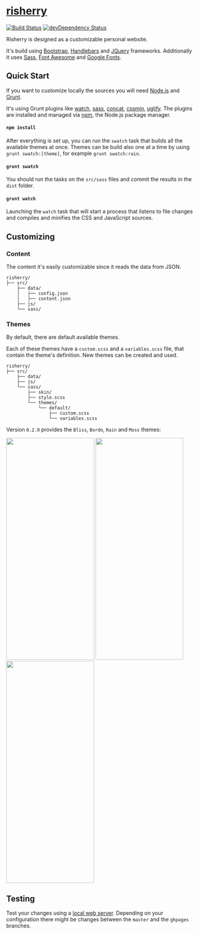 # [risherry](http://risherry.ro/)

[![Build Status](https://travis-ci.org/evalica/risherry.svg?branch=master)](https://travis-ci.org/evalica/risherry)
[![devDependency Status](https://david-dm.org/evalica/risherry/dev-status.svg)](https://david-dm.org/evalica/risherry#info=devDependencies)

Risherry is designed as a customizable personal website.

It's build using [Bootstrap](http://getbootstrap.com/), [Handlebars](http://handlebarsjs.com/) and [JQuery](https://jquery.com/) frameworks. Additionally it uses [Sass](http://sass-lang.com/), [Font Awesome](http://fortawesome.github.io/Font-Awesome/) and [Google Fonts](http://www.google.com/fonts).

## Quick Start

If you want to customize locally the sources you will need [Node.js](https://nodejs.org/) and [Grunt](http://gruntjs.com/).

It's using Grunt plugins like [watch](https://www.npmjs.com/package/grunt-contrib-watch), [sass](https://www.npmjs.com/package/grunt-contrib-sass), [concat](https://www.npmjs.com/package/grunt-contrib-concat), [cssmin](https://www.npmjs.com/package/grunt-contrib-cssmin), [uglify](https://www.npmjs.com/package/grunt-contrib-uglify). The plugins are installed and managed via [npm](https://npmjs.org/), the Node.js package manager.

#### `npm install`

After everything is set up, you can run the `swatch` task that builds all the available themes at once. Themes can be build also one at a time by using `grunt swatch:[theme]`, for example `grunt swatch:rain`.

#### `grunt swatch`

You should run the tasks on the `src/sass` files and commit the results in the `dist` folder.

#### `grunt watch`

Launching the `watch` task that will start a process that listens to file changes and compiles and minifies the CSS and JavaScript sources.

## Customizing

### Content

The content it's easily customizable since it reads the data from JSON.

```
risherry/
├── src/
    ├── data/
    │   ├── config.json
    │   ├── content.json
    ├── js/
    └── sass/

```

### Themes

By default, there are default available themes. 

Each of these themes have a `custom.scss` and a `variables.scss` file, that contain the theme's definition. New themes can be created and used.

```
risherry/
├── src/
    ├── data/
    ├── js/
    └── sass/
        ├── skin/
        ├── style.scss
        └── themes/
            └── default/
                ├── custom.scss
                └── variables.scss
```

Version `0.2.0` provides the `Bliss`, `Bordo`, `Rain` and `Moss` themes:

<img src="https://cloud.githubusercontent.com/assets/629552/7220685/c166ada6-e6d9-11e4-9d9c-4263f94ad817.png" width="235px" height="593px" />  <img src="https://cloud.githubusercontent.com/assets/629552/7220688/cb2b26c8-e6d9-11e4-8381-b3667e0ecbf5.png" width="235px" height="593px" />  <img src="https://cloud.githubusercontent.com/assets/629552/7220686/c728afa0-e6d9-11e4-8e96-1016534586fc.png" width="235px" height="593px" />

## Testing

Test your changes using a [local web server](https://stackoverflow.com/a/21608670/444320). Depending on your configuration there might be changes between the `master` and the `ghpages` branches.
